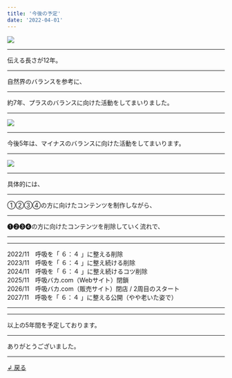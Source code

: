 ```yaml
---
title: '今後の予定'
date: '2022-04-01'
---
```

![](/images/0-1.png)
***
伝える長さが12年。
***
自然界のバランスを参考に、
***
約7年、プラスのバランスに向けた活動をしてまいりました。  
***
![](/images/0-1_.png)
***
今後5年は、マイナスのバランスに向けた活動をしてまいります。
***
![](/images/0-1__.png)
***
具体的には、
***
①②③④の方に向けたコンテンツを制作しながら、
***
➊➋➌➍の方に向けたコンテンツを削除していく流れで、
***
***
2022/11　呼吸を「 ６：４ 」に整える削除  
2023/11　呼吸を「 ６：４ 」に整え続ける削除  
2024/11　呼吸を「 ６：４ 」に整え続けるコツ削除  
2025/11　呼吸バカ.com（Webサイト）閉鎖  
2026/11　呼吸バカ.com（販売サイト）閉店 / 2周目のスタート  
2027/11　呼吸を「 ６：４ 」に整える公開（やや老いた姿で）  
***
***
以上の5年間を予定しております。
***
ありがとうございました。
***
[ ↲ 戻る ](https://01234567890.thebase.in/about)

